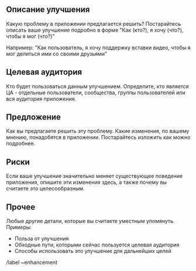 Описание улучшения
------------------
Какую проблему в приложении предлагается решить?
Постарайтесь описать ваше улучшение подробно в форме
"Как (кто?), я хочу (что?), чтобы я мог (что?)"

Например: 
"Как пользователь, я хочу поддержку вставки видео, чтобы я мог делиться ими со своими друзьями"

Целевая аудитория
-----------------
Кто будет пользоваться данным улучшением. 
Определите, кто является ЦА - отдельные пользователи, сообщества, 
группы пользователей или вся аудитория приложения. 


Предложение
-----------
Как вы предлагаете решить эту проблему.
Какие изменения, по вашему мнению, понадобятся в приложении.
Постарайтесь изложить как можно подробнее.

Риски
-----
Если ваше улучшение значительно меняет существующее поведение приложения,
опишите эти изменения здесь, а также почему вы считаете это целесообразным.

Прочее
------
Любые другие детали, которые вы считаете уместным упомянуть.
Примеры:
- Польза от улучшения
- Обходные пути, которыми сейчас пользуется целевая аудитория
- Способы использовать это улучшение для дальнейших целей

/label ~enhancement
